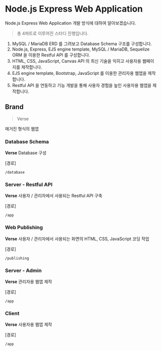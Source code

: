 # Node.js Express Web Application

Node.js Express Web Application 개발 방식에 대하여 알아보겠습니다.

> 총 4파트로 이루어진 스터디 진행입니다.

1. MySQL / MariaDB ERD 를 그려보고 Database Schema 구조를 구성합니다.
2. Node.js, Express, EJS engine template, MySQL / MariaDB, Sequelize ORM 을 이용한 Restful API 를 구성합니다.
3. HTML, CSS, JavaScript, Canvas API 의 최신 기술을 익히고 사용자용 웹페이지를 제작합니다.
4. EJS engine template, Bootstrap, JavaScript 를 이용한 관리자용 웹앱을 제작합니다.
5. Restful API 을 연동하고 기능 개발을 통해 사용자 경험을 높인 사용자용 웹앱을 제작합니다.

## Brand

> Verse

매거진 형식의 웹앱

### Database Schema

**Verse** Database 구성

[경로]
```
/database
```

### Server - Restful API

**Verse** 사용자 / 관리자에서 사용되는 Restful API 구축

[경로]
```
/app
```

### Web Publishing

**Verse** 사용자 / 관리자에서 사용되는 화면의 HTML, CSS, JavaScript 코딩 작업

[경로]
```
/publishing
```

### Server - Admin

**Verse** 관리자용 웹앱 제작

[경로]
```
/app
```

### Client

**Verse** 사용자용 웹앱 제작

[경로]
```
/app
```
